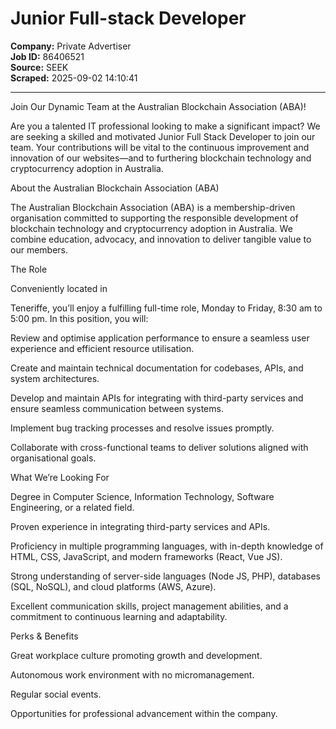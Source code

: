 # Junior Full-stack Developer

**Company:** Private Advertiser  
**Job ID:** 86406521  
**Source:** SEEK  
**Scraped:** 2025-09-02 14:10:41

---

Join Our Dynamic Team at the Australian Blockchain Association (ABA)!

Are you a talented IT professional looking to make a significant impact? We are seeking a skilled and motivated Junior Full Stack Developer to join our team. Your contributions will be vital to the continuous improvement and innovation of our websites—and to furthering blockchain technology and cryptocurrency adoption in Australia.

About the Australian Blockchain Association (ABA)

The Australian Blockchain Association (ABA) is a membership-driven organisation committed to supporting the responsible development of blockchain technology and cryptocurrency adoption in Australia. We combine education, advocacy, and innovation to deliver tangible value to our members.

The Role

Conveniently located in

Teneriffe, you’ll enjoy a fulfilling full-time role, Monday to Friday, 8:30 am to 5:00 pm. In this position, you will:

Review and optimise application performance to ensure a seamless user experience and efficient resource utilisation.

Create and maintain technical documentation for codebases, APIs, and system architectures.

Develop and maintain APIs for integrating with third-party services and ensure seamless communication between systems.

Implement bug tracking processes and resolve issues promptly.

Collaborate with cross-functional teams to deliver solutions aligned with organisational goals.

What We’re Looking For

Degree in Computer Science, Information Technology, Software Engineering, or a related field.

Proven experience in integrating third-party services and APIs.

Proficiency in multiple programming languages, with in-depth knowledge of HTML, CSS, JavaScript, and modern frameworks (React, Vue JS).

Strong understanding of server-side languages (Node JS, PHP), databases (SQL, NoSQL), and cloud platforms (AWS, Azure).

Excellent communication skills, project management abilities, and a commitment to continuous learning and adaptability.

Perks & Benefits

Great workplace culture promoting growth and development.

Autonomous work environment with no micromanagement.

Regular social events.

Opportunities for professional advancement within the company.
